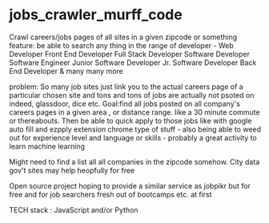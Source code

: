 # jobs_crawler_murff_code

Crawl careers/jobs pages of all sites in a given zipcode or something 
feature: be able to search any thing in the range of developer - 
Web Developer
Front End Developer
Full Stack Developer
Software Developer
Software Engineer
Junior Software Developer 
Jr. Software Developer
Back End Developer 
& many many more

problem: So many job sites just link you to the actual careers page of a particular chosen site and tons and tons of jobs are actually not psoted on indeed, glassdoor, dice etc. Goal:find all jobs posted on all company's careers pages in a given area , or distance range. like a 30 minute commute or thereabouts. Then be able to quick apply to those jobs like with google auto fill and ezpply extension chrome type of stuff - also being able to weed out for experience level and language or skills - probably a great activity to learn machine learning 

Might need to find a list all all companies in the zipcode somehow. City data gov't sites may help heopfully for free

Open source project hoping to provide a similar service as jobpikr but for free and for job searchers fresh out of bootcamps etc. at first 

TECH stack : JavaScript and/or Python 
